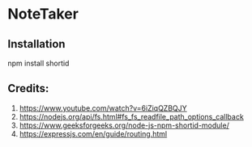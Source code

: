 # NoteTaker


## Installation
npm install shortid
## Credits:
1. https://www.youtube.com/watch?v=6iZiqQZBQJY
2. https://nodejs.org/api/fs.html#fs_fs_readfile_path_options_callback
3. https://www.geeksforgeeks.org/node-js-npm-shortid-module/
4. https://expressjs.com/en/guide/routing.html